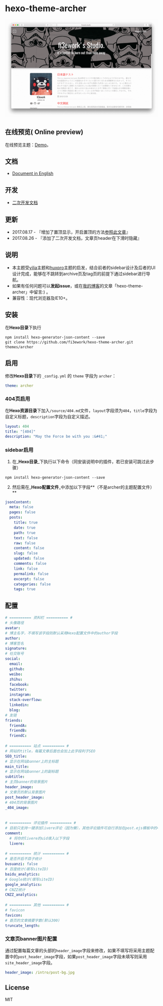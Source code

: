 hexo-theme-archer
================

![preview](./docs/snap.png)

## 在线预览( Online preview)

在线预览主题：[Demo](http://firework.studio)。

## 文档

- [Document in English](./docs/README-en.md)

## 开发

- [二次开发文档](./docs/develop-guide.md)

##  更新

- 2017.08.17 - 『增加了置顶显示，开启置顶的方法[参照此文章](http://xxxsss.me/2017/04/22/hexo-pagination/)』
- 2017.08.26 - 『添加了二次开发文档，文章页header在下滑时隐藏』

## 说明

- 本主题受[yilia](https://github.com/litten/hexo-theme-yilia)主题和[huxpro](https://github.com/Huxpro/huxpro.github.io)主题的启发，结合前者的sidebar设计及后者的UI设计完成，能够在不跳转到archive页及tag页的前提下通过sidebar进行导航。
- 如果有任何问题可以**发起issue**，或在[我的博客](http://firework.studio)的文章「hexo-theme-archer」中留言:) 。
- 兼容性：现代浏览器及IE10+。

##  安装

在**Hexo目录**下执行

``` shell
npm install hexo-generator-json-content --save
git clone https://github.com/fi3ework/hexo-theme-archer.git themes/archer
```

## 启用

修改**Hexo目录**下的 `_config.yml` 的 `theme` 字段为 `archer`：

``` yaml
theme: archer
```

### 404页启用

在**Hexo资源目录**下加入`/source/404.md`文件，`layout`字段须为`404`，`title`字段为自定义标题，`description`字段为自定义描述。

``` yaml
layout: 404
title: "[404]"
description: "May the Force be with you :&#41;"
```

### sidebar启用

1. 在_**Hexo目录**_下执行以下命令（同安装说明中的插件，若已安装可跳过此步骤）

```shell
npm install hexo-generator-json-content --save
```

2. 然后需在_**Hexo配置文件**_中添加以下字段**（不是archer的主题配置文件）**

```yaml
jsonContent:
  meta: false
  pages: false
  posts:
    title: true
    date: true
    path: true
    text: false
    raw: false
    content: false
    slug: false
    updated: false
    comments: false
    link: false
    permalink: false
    excerpt: false
    categories: false
    tags: true
```

## 配置

```yaml
# ========== 资料栏 ========== #
# 头像路径
avatar:
# 博主名字，不填写该字段则默认采用Hexo配置文件中的author字段
author:
# 博客签名
signature:
# 社交账号
social:
  email:
  github:
  weibo:
  zhihu:
  facebook:
  twitter:
  instagram:
  stack-overflow:
  linkedin:
  blog:
# 友链
friends:
  friendA:
  friendB:
  friendC:

# ========== 站点 ========== #
# 网站的title，每篇文章后面也会加上此字段利于SEO
SEO_title:
# 显示在网站banner上的主标题
main_title: 
# 显示在网站banner上的副标题
subtitle:
# 主页banner的背景图片
header_image:
# 文章页的默认背景图片
post_header_image:
# 404页的背景图片
_404_image:


# ========== 评论插件 ========== #
# 目前只支持一键添加livere评论（因为懒），其他评论插件可自行添加在post.ejs模板中的</main>标签前。
comment:
  # 将你的livere的uid填入以下字段
  livere:

# ========== 统计 ========== #
# 是否开启不蒜子统计
busuanzi: false
# 百度统计(填写siteID)
baidu_analytics:
# Google统计(填写siteID)
google_analytics:
# CNZZ统计
CNZZ_analytics:

# ========== 其他 ========== #
# favicon
favicon:
# 首页的文章摘要字数(默认300)
truncate_length:
```
### 文章页banner图片配置

通过配置每篇文章的头部的`header_image`字段来修改，如果不填写将采用主题配置中的`post_header_image`字段，如果`post_header_image`字段未填写则采用`site_header_image`字段。

``` yaml
header_image: /intro/post-bg.jpg
```

## License

MIT
